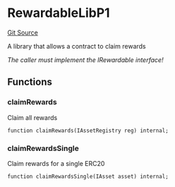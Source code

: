 # RewardableLibP1
[Git Source](https://github.com/larrythecucumber321/protocol/blob/3222eb21fbb20ddd3d3fa2233072dfa96ea3e340/contracts/p1/mixins/RewardableLib.sol)

A library that allows a contract to claim rewards

*The caller must implement the IRewardable interface!*


## Functions
### claimRewards

Claim all rewards


```solidity
function claimRewards(IAssetRegistry reg) internal;
```

### claimRewardsSingle

Claim rewards for a single ERC20


```solidity
function claimRewardsSingle(IAsset asset) internal;
```

